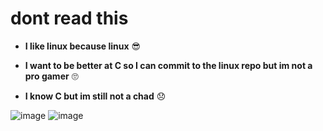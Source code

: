# dont read this

- **I like linux because linux** 😎
 
- **I want to be better at C so I can commit to the linux repo but im not a pro gamer** 🙄

- **I know C but im still not a chad** 😞

![image](https://user-images.githubusercontent.com/78760239/130293776-6a5a21aa-9ba6-4270-b303-dcd56554cb6d.png)
![image](https://user-images.githubusercontent.com/78760239/131938389-c3b3ac4d-3a1f-42f2-a34d-aea406152b87.png)
<!---
NateNoNameSOFT/NateNoNameSOFT is a ✨ special ✨ repository because its `README.md` (this file) appears on your GitHub profile.
You can click the Preview link to take a look at your changes.
--->
